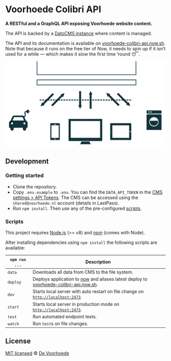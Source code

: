 # Voorhoede Colibri API

**A RESTful and a GraphQL API exposing Voorhoede website content.**

The API is backed by a [DatoCMS instance](https://voorhoede-ocelot-cms.admin.datocms.com) where content is managed.

The API and its documentation is available on [voorhoede-colibri-api.now.sh](https://voorhoede-colibri-api.now.sh/). Note that because it runs on the free tier of Now, it needs to spin up if it isn’t used for a while — which makes it slow the first time ’round 😴.

![Devices and appliances connected to the API](src/assets/images/api-diagram.png)


## Development

### Getting started

* Clone the repository.
* Copy `.env.example` to `.env`. You can find the `DATA_API_TOKEN` in the [CMS settings > API Tokens](https://voorhoede-ocelot-cms.admin.datocms.com/admin/access_tokens/4141/edit). The CMS can be accessed using the `shared@voorhoede.nl` account (details in LastPass).
* Run `npm install`. Then use any of the pre-configured [scripts](#scripts).

### Scripts

This project requires [Node.js](http://nodejs.org/) (>= v8) and [npm](https://npmjs.org/) (comes with Node).

After installing dependencies using `npm install` the following scripts are available:

`npm run ...` | Description
---|---
`data` | Downloads all data from CMS to the file system.
`deploy` | Deploys application to [now](https://zeit.co/now) and aliases latest deploy to [voorhoede-colibri-api.now.sh](https://voorhoede-colibri-api.now.sh/).
`dev` | Starts local server with auto restart on file change on [`http://localhost:2473`](http://localhost:2473).
`start` | Starts local server in production mode on [`http://localhost:2473`](http://localhost:2473).
`test` | Run automated endpoint tests.
`watch` | Run `test`s on file changes.


## License

[MIT licensed](license) © [De Voorhoede](https://twitter.com/devoorhoede)
